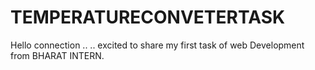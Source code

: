 # TEMPERATURECONVETERTASK
Hello connection .. .. excited to share my first task of web Development from BHARAT INTERN.  
